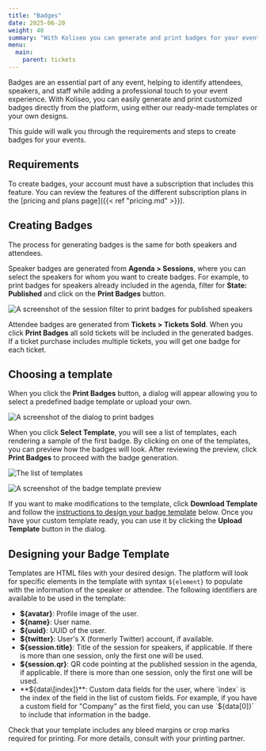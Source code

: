 ```yaml
---
title: "Badges"
date: 2025-06-20
weight: 40
summary: "With Koliseo you can generate and print badges for your events."
menu:
  main:
    parent: tickets
---
```


Badges are an essential part of any event, helping to identify attendees, speakers, and staff while adding a professional touch to your event experience. With Koliseo, you can easily generate and print customized badges directly from the platform, using either our ready-made templates or your own designs.

This guide will walk you through the requirements and steps to create badges for your events.

## Requirements

To create badges, your account must have a subscription that includes this feature. You can review the features of the different subscription plans in the [pricing and plans page]({{< ref "pricing.md" >}}).

## Creating Badges

The process for generating badges is the same for both speakers and attendees.

Speaker badges are generated from **Agenda > Sessions**, where you can select the speakers for whom you want to create badges. For example, to print badges for speakers already included in the agenda, filter for **State: Published** and click on the **Print Badges** button.

![A screenshot of the session filter to print badges for published speakers](/img/screenshots/tickets/badges-session-filter.avif)

Attendee badges are generated from **Tickets > Tickets Sold**. When you click **Print Badges** all sold tickets will be included in the generated badges. If a ticket purchase includes multiple tickets, you will get one badge for each ticket.

## Choosing a template

When you click the **Print Badges** button, a dialog will appear allowing you to select a predefined badge template or upload your own.

![A screenshot of the dialog to print badges](/img/screenshots/tickets/badges-print-dialog.avif)

When you click **Select Template**, you will see a list of templates, each rendering a sample of the first badge. By clicking on one of the templates, you can preview how the badges will look. After reviewing the preview, click **Print Badges** to proceed with the badge generation.

![The list of templates](/img/screenshots/tickets/badges-choose-template.avif)

![A screenshot of the badge template preview](/img/screenshots/tickets/badges-print-preview.avif)

If you want to make modifications to the template, click **Download Template** and follow the [instructions to design your badge template](#designing-your-badge-template) below. Once you have your custom template ready, you can use it by clicking the **Upload Template** button in the dialog.

## Designing your Badge Template

Templates are HTML files with your desired design. The platform will look for specific elements in the template with syntax `${element}` to populate with the information of the speaker or attendee. The following identifiers are available to be used in the template:

- **${avatar}**: Profile image of the user.
- **${name}**: User name.
- **${uuid}**: UUID of the user.
- **${twitter}**: User's X (formerly Twitter) account, if available.
- **${session.title}**: Title of the session for speakers, if applicable. If there is more than one session, only the first one will be used.
- **${session.qr}**: QR code pointing at the published session in the agenda, if applicable. If there is more than one session, only the first one will be used.
- **${data\[index]}**: Custom data fields for the user, where `index` is the index of the field in the list of custom fields. For example, if you have a custom field for "Company" as the first field, you can use `${data[0]}` to include that information in the badge.

Check that your template includes any bleed margins or crop marks required for printing. For more details, consult with your printing partner.
